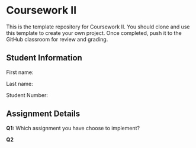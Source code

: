 # Coursework Ⅱ

This is the template repository for Coursework Ⅱ. You should clone and use this template to create your own project. Once completed, push it to the GitHub classroom for review and grading.

## Student Information

First name:

Last name:

Student Number:


## Assignment Details
**Q1:** Which assignment you have choose to implement? 

**Q2** 